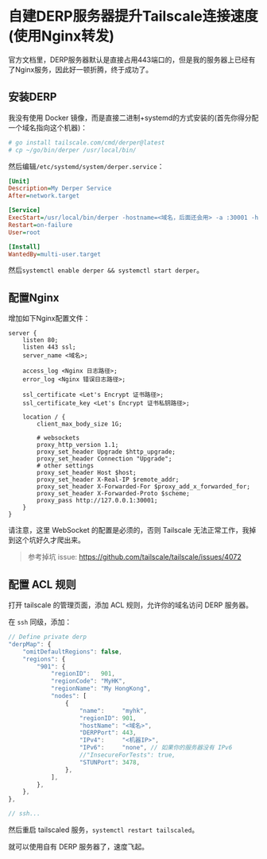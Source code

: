 # 自建DERP服务器提升Tailscale连接速度(使用Nginx转发)

官方文档里，DERP服务器默认是直接占用443端口的，但是我的服务器上已经有了Nginx服务，因此好一顿折腾，终于成功了。

## 安装DERP

我没有使用 Docker 镜像，而是直接二进制+systemd的方式安装的(首先你得分配一个域名指向这个机器)：

```bash
# go install tailscale.com/cmd/derper@latest
# cp ~/go/bin/derper /usr/local/bin/
```

然后编辑`/etc/systemd/system/derper.service`：

```ini
[Unit]
Description=My Derper Service
After=network.target

[Service]
ExecStart=/usr/local/bin/derper -hostname=<域名，后面还会用> -a :30001 -http-port 30001 -stun-port 3478 -verify-clients
Restart=on-failure
User=root

[Install]
WantedBy=multi-user.target
```

然后`systemctl enable derper && systemctl start derper`。

## 配置Nginx

增加如下Nginx配置文件：

```nginx
server {
    listen 80;
    listen 443 ssl;
    server_name <域名>;

    access_log <Nginx 日志路径>;
    error_log <Nginx 错误日志路径>;

    ssl_certificate <Let's Encrypt 证书路径>;
    ssl_certificate_key <Let's Encrypt 证书私钥路径>;

    location / {
        client_max_body_size 1G;

        # websockets
        proxy_http_version 1.1;
        proxy_set_header Upgrade $http_upgrade;
        proxy_set_header Connection "Upgrade";
        # other settings
        proxy_set_header Host $host;
        proxy_set_header X-Real-IP $remote_addr;
        proxy_set_header X-Forwarded-For $proxy_add_x_forwarded_for;
        proxy_set_header X-Forwarded-Proto $scheme;
        proxy_pass http://127.0.0.1:30001;
    }
}
```

请注意，这里 WebSocket 的配置是必须的，否则 Tailscale 无法正常工作，我掉到这个坑好久才爬出来。

> 参考掉坑 issue: https://github.com/tailscale/tailscale/issues/4072

## 配置 ACL 规则

打开 tailscale 的管理页面，添加 ACL 规则，允许你的域名访问 DERP 服务器。

在 `ssh` 同级，添加：

```js
// Define private derp
"derpMap": {
    "omitDefaultRegions": false,
    "regions": {
        "901": {
            "regionID":   901,
            "regionCode": "MyHK",
            "regionName": "My HongKong",
            "nodes": [
                {
                    "name":     "myhk",
                    "regionID": 901,
                    "hostName": "<域名>",
                    "DERPPort": 443,
                    "IPv4":     "<机器IP>",
                    "IPv6":     "none", // 如果你的服务器没有 IPv6
                    //"InsecureForTests": true,
                    "STUNPort": 3478,
                },
            ],
        },
    },
},

// ssh...
```

然后重启 tailscaled 服务，`systemctl restart tailscaled`。

就可以使用自有 DERP 服务器了，速度飞起。
